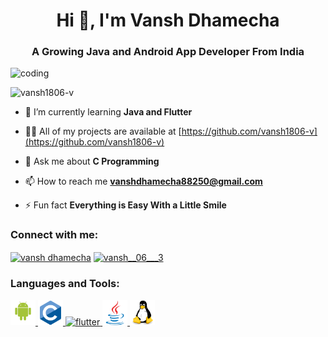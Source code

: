 <h1 align="center">Hi 👋, I'm Vansh Dhamecha</h1>
<h3 align="center">A Growing Java and Android App Developer From India</h3>

<img aling="right" alt="coding" width="400" src="https://www.google.com/url?sa=i&url=https%3A%2F%2Fgiphy.com%2Fgifs%2Fscaler-official-dogs-computer-typing-Dh5q0sShxgp13DwrvG&psig=AOvVaw0RWVeX98bpa0bYw3Pc5gev&ust=1733385021233000&source=images&cd=vfe&opi=89978449&ved=0CBMQjRxqFwoTCKDmwMnQjYoDFQAAAAAdAAAAABAR">

<p align="left"> <img src="https://komarev.com/ghpvc/?username=vansh1806-v&label=Profile%20views&color=0e75b6&style=flat" alt="vansh1806-v" /> </p>

- 🌱 I’m currently learning **Java and Flutter**

- 👨‍💻 All of my projects are available at [https://github.com/vansh1806-v](https://github.com/vansh1806-v)

- 💬 Ask me about **C Programming**

- 📫 How to reach me **vanshdhamecha88250@gmail.com**

- ⚡ Fun fact **Everything is Easy With a Little Smile**

<h3 align="left">Connect with me:</h3>
<p align="left">
<a href="https://linkedin.com/in/vansh dhamecha" target="blank"><img align="center" src="https://raw.githubusercontent.com/rahuldkjain/github-profile-readme-generator/master/src/images/icons/Social/linked-in-alt.svg" alt="vansh dhamecha" height="30" width="40" /></a>
<a href="https://instagram.com/vansh__06___3" target="blank"><img align="center" src="https://raw.githubusercontent.com/rahuldkjain/github-profile-readme-generator/master/src/images/icons/Social/instagram.svg" alt="vansh__06___3" height="30" width="40" /></a>
</p>

<h3 align="left">Languages and Tools:</h3>
<p align="left"> <a href="https://developer.android.com" target="_blank" rel="noreferrer"> <img src="https://raw.githubusercontent.com/devicons/devicon/master/icons/android/android-original-wordmark.svg" alt="android" width="40" height="40"/> </a> <a href="https://www.cprogramming.com/" target="_blank" rel="noreferrer"> <img src="https://raw.githubusercontent.com/devicons/devicon/master/icons/c/c-original.svg" alt="c" width="40" height="40"/> </a> <a href="https://flutter.dev" target="_blank" rel="noreferrer"> <img src="https://www.vectorlogo.zone/logos/flutterio/flutterio-icon.svg" alt="flutter" width="40" height="40"/> </a> <a href="https://www.java.com" target="_blank" rel="noreferrer"> <img src="https://raw.githubusercontent.com/devicons/devicon/master/icons/java/java-original.svg" alt="java" width="40" height="40"/> </a> <a href="https://www.linux.org/" target="_blank" rel="noreferrer"> <img src="https://raw.githubusercontent.com/devicons/devicon/master/icons/linux/linux-original.svg" alt="linux" width="40" height="40"/> </a> </p>
